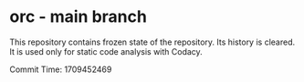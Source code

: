 # orc - main branch

This repository contains frozen state of the repository.
Its history is cleared. It is used only for static code
analysis with Codacy.

Commit Time: 1709452469